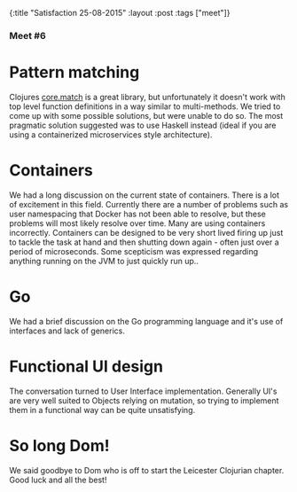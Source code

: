 {:title "Satisfaction 25-08-2015"
 :layout :post
 :tags  ["meet"]}

### Meet #6

# Pattern matching

Clojures [core.match](https://github.com/clojure/core.match) is a great library, but unfortunately it doesn't work with top level function definitions in a way similar to multi-methods. We tried to come up with some possible solutions, but were unable to do so. The most pragmatic solution suggested was to use Haskell instead (ideal if you are using a containerized microservices style architecture).

# Containers

We had a long discussion on the current state of containers. There is a lot of excitement in this field. Currently there are a number of problems such as user namespacing that Docker has not been able to resolve, but these problems will most likely resolve over time. Many are using containers incorrectly. Containers can be designed to be very short lived firing up just to tackle the task at hand and then shutting down again - often just over a period of microseconds. Some scepticism was expressed regarding anything running on the JVM to just quickly run up..

# Go

We had a brief discussion on the Go programming language and it's use of interfaces and lack of generics.

# Functional UI design

The conversation turned to User Interface implementation. Generally UI's are very well suited to Objects relying on mutation, so trying to implement them in a functional way can be quite unsatisfying. 

# So long Dom!

We said goodbye to Dom who is off to start the Leicester Clojurian chapter. Good luck and all the best!
